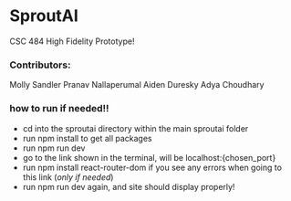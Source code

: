 # SproutAI
CSC 484 High Fidelity Prototype!

### Contributors:
Molly Sandler
Pranav Nallaperumal
Aiden Duresky
Adya Choudhary


### how to run if needed!!
- cd into the sproutai directory within the main sproutai folder
- run npm install to get all packages
- run npm run dev
- go to the link shown in the terminal, will be localhost:{chosen_port}
- run npm install react-router-dom if you see any errors when going to this link (*only if needed*)
- run npm run dev again, and site should display properly!
